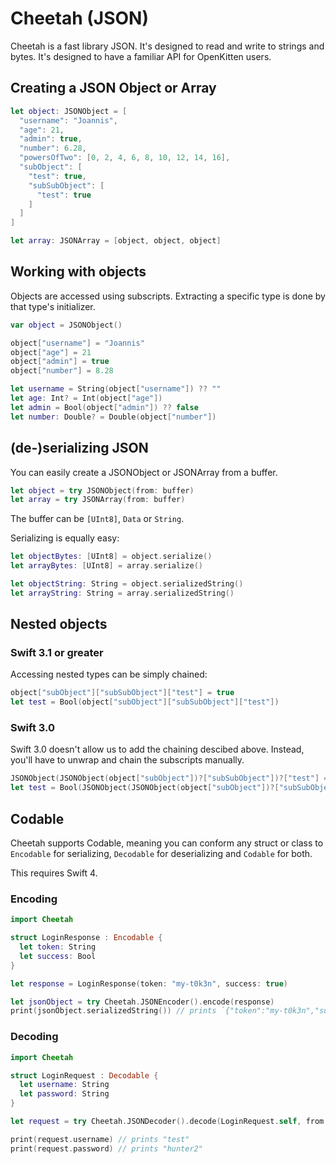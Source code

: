 # Cheetah (JSON)

Cheetah is a fast library JSON. It's designed to read and write to strings and bytes. It's designed to have a familiar API for OpenKitten users.

## Creating a JSON Object or Array

```swift
let object: JSONObject = [
  "username": "Joannis",
  "age": 21,
  "admin": true,
  "number": 6.28,
  "powersOfTwo": [0, 2, 4, 6, 8, 10, 12, 14, 16],
  "subObject": [
    "test": true,
    "subSubObject": [
      "test": true
    ]
  ]
]

let array: JSONArray = [object, object, object]
```

## Working with objects

Objects are accessed using subscripts. Extracting a specific type is done by that type's initializer.

```swift
var object = JSONObject()

object["username"] = "Joannis"
object["age"] = 21
object["admin"] = true
object["number"] = 8.28

let username = String(object["username"]) ?? ""
let age: Int? = Int(object["age"])
let admin = Bool(object["admin"]) ?? false
let number: Double? = Double(object["number"])
```

## (de-)serializing JSON

You can easily create a JSONObject or JSONArray from a buffer.

```swift
let object = try JSONObject(from: buffer)
let array = try JSONArray(from: buffer)
```

The buffer can be `[UInt8]`, `Data` or `String`.

Serializing is equally easy:

```swift
let objectBytes: [UInt8] = object.serialize()
let arrayBytes: [UInt8] = array.serialize()

let objectString: String = object.serializedString()
let arrayString: String = array.serializedString()
```

## Nested objects

### Swift 3.1 or greater

Accessing nested types can be simply chained:

```swift
object["subObject"]["subSubObject"]["test"] = true
let test = Bool(object["subObject"]["subSubObject"]["test"])
```

### Swift 3.0

Swift 3.0 doesn't allow us to add the chaining descibed above. Instead, you'll have to unwrap and chain the subscripts manually.

```swift
JSONObject(JSONObject(object["subObject"])?["subSubObject"])?["test"] = true
let test = Bool(JSONObject(JSONObject(object["subObject"])?["subSubObject"])?["test"])
```

## Codable

Cheetah supports Codable, meaning you can conform any struct or class to `Encodable` for serializing, `Decodable` for deserializing and `Codable` for both.

This requires Swift 4.

### Encoding

```swift
import Cheetah

struct LoginResponse : Encodable {
  let token: String
  let success: Bool
}

let response = LoginResponse(token: "my-t0k3n", success: true)

let jsonObject = try Cheetah.JSONEncoder().encode(response)
print(jsonObject.serializedString()) // prints `{"token":"my-t0k3n","success":true}`
```

### Decoding

```swift
import Cheetah

struct LoginRequest : Decodable {
  let username: String
  let password: String
}

let request = try Cheetah.JSONDecoder().decode(LoginRequest.self, from: "{\"username\":\"test\",\"password\":\"hunter2\"}")

print(request.username) // prints "test"
print(request.password) // prints "hunter2"
```
